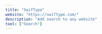 ```yaml
---
title: "SwifType"
website: "https://swiftype.com/"
description: "Add search to any website"
tool: ["Search"]
---
```

